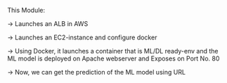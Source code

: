 This Module:

-> Launches an ALB in AWS

-> Launches an EC2-instance and configure docker

-> Using Docker, it launches a container that is ML/DL ready-env and the ML model is deployed on Apache webserver and Exposes on Port No. 80

-> Now, we can get the prediction of the ML model using URL
